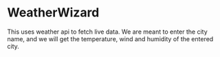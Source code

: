 # WeatherWizard
This uses weather api to fetch live data. We are meant to enter the city name, and we will get the temperature, wind and humidity of the entered city.
